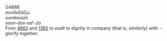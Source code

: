 <body>
  <p>G4888<br>  συνδοξάζω  <br> sundoxazō  <br><i>soon-dox-ad‘-zo </i><br>From <a href="g4862.htm">4862</a> and <a href="g1392.htm">1392</a>  to <i>exalt</i> to dignity in company (that is, <i>similarly</i>) <i>with:</i> - glorify together.<br></p>
 </body>